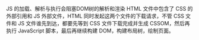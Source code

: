 JS 的加载、解析与执行会阻塞DOM树的解析和渲染
HTML 文件中包含了 CSS 的外部引用和 JS 外部文件，HTML 同时发起这两个文件的下载请求，不管 CSS 文件和 JS 文件谁先到达，都要先等到 CSS 文件下载完成并生成 CSSOM，然后再执行 JavaScript 脚本，最后再继续构建 DOM，构建布局树，绘制页面。